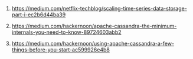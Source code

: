 1) https://medium.com/netflix-techblog/scaling-time-series-data-storage-part-i-ec2b6d44ba39

2) https://medium.com/hackernoon/apache-cassandra-the-minimum-internals-you-need-to-know-89724603abb2

3) https://medium.com/hackernoon/using-apache-cassandra-a-few-things-before-you-start-ac599926e4b8


